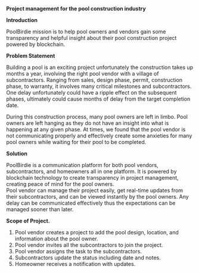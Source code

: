 **Project management for the pool construction industry**

**Introduction**

PoolBirdie mission is to help pool owners and vendors gain some transparency and helpful insight about their pool construction project powered by blockchain.

**Problem Statement**

Building a pool is an exciting project unfortunately the construction takes up months a year, involving the right pool vendor with a village of subcontractors. Ranging from sales, design phase, permit, construction phase, to warranty, it involves many critical milestones and subcontractors. One delay unfortunately could have a ripple effect on the subsequent phases, ultimately could cause months of delay from the target completion date. 

During this construction process, many pool owners are left in limbo. Pool owners are left hanging as they do not have an insight into what is happening at any given phase. At times, we found that the pool vendor is not communicating properly and effectively create some anxieties for many pool owners while waiting for their pool to be completed. 

**Solution**

PoolBirdie is a communication platform for both pool vendors, subcontractors, and homeowners all in one platform. 
It is powered by blockchain technology to create transparency in project management, creating peace of mind for the pool owners.  
Pool vendor can manage their project easily, get real-time updates from their subcontractors, and can be viewed instantly by the pool owners. Any delay can be communicated effectively thus the expectations can be managed sooner than later.  

**Scope of Project.**
1. Pool vendor creates a project to add the pool design, location, and information about the pool owner.
2. Pool vendor invites all the subcontractors to join the project.
3. Pool vendor assigns the task to the subcontractors.
4. Subcontractors update the status including date and notes.
5. Homeowner receives a notification with updates.
